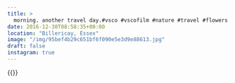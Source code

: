 ```yaml
---
title: >
  morning. another travel day.#vsco #vscofilm #nature #travel #flowers
date: 2016-12-30T08:58:35+00:00
location: "Billericay, Essex"
image: "/img/95bef4b29c651bf6f090e5e3d9e88613.jpg"
draft: false
instagram: true
---
```


{{<photo src="/img/95bef4b29c651bf6f090e5e3d9e88613.jpg">}}
